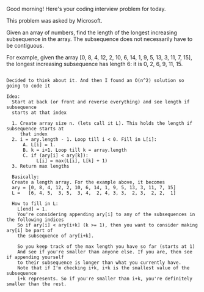 Good morning! Here's your coding interview problem for today.

This problem was asked by Microsoft.

Given an array of numbers, find the length of the longest increasing subsequence in the array. The subsequence does not necessarily have to be contiguous.

For example, given the array [0, 8, 4, 12, 2, 10, 6, 14, 1, 9, 5, 13, 3, 11, 7, 15], the longest increasing subsequence has length 6: it is 0, 2, 6, 9, 11, 15.

~~~~~~~~~~~~~~~~~~~~~~~~~~~~~~~~~~~~~~

Decided to think about it. And then I found an O(n^2) solution so going to code it

Idea:
  Start at back (or front and reverse everything) and see length if subsequence
  starts at that index

  1. Create array size n. (lets call it L). This holds the length if subsequence starts at
     that index
  2. i = ary.length - 1. Loop till i < 0. Fill in L[i]:
      A. L[i] = 1.
      B. k = i+1. Loop till k = array.length
      C. if (ary[i] < ary[k]):
           L[i] = max(L[i], L[k] + 1)
  3. Return max lengths

  Basically:
  Create a length array. For the example above, it becomes
  ary = [0, 8, 4, 12, 2, 10, 6, 14, 1, 9, 5, 13, 3, 11, 7, 15]
  L =   [6, 4, 5,  3, 5,  3, 4,  2, 4, 3, 3,  2, 3,  2, 2,  1]

  How to fill in L:
    L[end] = 1.
    You're considering appending ary[i] to any of the subsequences in the following indices
    So if ary[i] < ary[i+k] (k >= 1), then you want to consider making ary[i] be part of
    the subsequence of ary[i+k].

    So you keep track of the max length you have so far (starts at 1)
    And see if you're smaller than anyone else. If you are, then see if appending yourself
    to their subsequence is longer than what you currently have.
    Note that if I'm checking i+k, i+k is the smallest value of the subsequence
    i+k represents. So if you're smaller than i+k, you're definitely smaller than the rest.

  

  